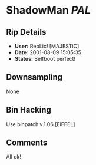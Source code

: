# ShadowMan *PAL*

## Rip Details

- **User:** RepLic! [MAJESTiC]
- **Date:** 2001-08-09 15:05:35
- **Status:** Selfboot perfect!

## Downsampling

None

## Bin Hacking

Use binpatch v.1.06 [EiFFEL]

## Comments

All ok!

